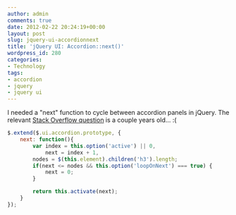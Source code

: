 ```yaml
---
author: admin
comments: true
date: 2012-02-22 20:24:19+00:00
layout: post
slug: jquery-ui-accordionnext
title: 'jQuery UI: Accordion::next()'
wordpress_id: 280
categories:
- Technology
tags:
- accordion
- jquery
- jquery ui
---
```


I needed a "next" function to cycle between accordion panels in jQuery. The relevant [Stack Overflow question](http://stackoverflow.com/questions/1418202/jquery-accordion-next-and-previous-wizard-how-to-get-previous-and-next-section/) is a couple years old... :(

<!-- more -->
```javascript
$.extend($.ui.accordion.prototype, {
    next: function(){
        var index = this.option('active') || 0,
            next = index + 1,
        nodes = $(this.element).children('h3').length;
        if(next <= nodes && this.option('loopOnNext') === true) {
            next = 0;
        }

        return this.activate(next);
    }
});
```
